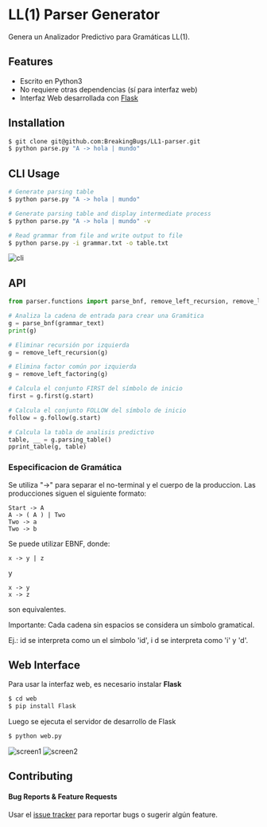 # LL(1) Parser Generator

Genera un Analizador Predictivo para Gramáticas LL(1).


## Features

- Escrito en Python3
- No requiere otras dependencias (sí para interfaz web)
- Interfaz Web desarrollada con [Flask](http://flask.pocoo.org/)

## Installation

```bash
$ git clone git@github.com:BreakingBugs/LL1-parser.git
$ python parse.py "A -> hola | mundo"
```


## CLI Usage
```bash
# Generate parsing table
$ python parse.py "A -> hola | mundo"

# Generate parsing table and display intermediate process
$ python parse.py "A -> hola | mundo" -v

# Read grammar from file and write output to file
$ python parse.py -i grammar.txt -o table.txt
```

![cli](http://imgur.com/3vDx2Hq.png)

## API

```python
from parser.functions import parse_bnf, remove_left_recursion, remove_left_factoring, pprint_table

# Analiza la cadena de entrada para crear una Gramática
g = parse_bnf(grammar_text) 
print(g)

# Eliminar recursión por izquierda
g = remove_left_recursion(g)

# Elimina factor común por izquierda
g = remove_left_factoring(g) 

# Calcula el conjunto FIRST del símbolo de inicio
first = g.first(g.start)

# Calcula el conjunto FOLLOW del símbolo de inicio
follow = g.follow(g.start)

# Calcula la tabla de analisis predictivo
table, __ = g.parsing_table()
pprint_table(g, table)
```


### Especificacion de Gramática

Se utiliza "->" para separar el no-terminal y el cuerpo de la produccion.
Las producciones siguen el siguiente formato:

```
Start -> A
A -> ( A ) | Two
Two -> a
Two -> b
```

Se puede utilizar EBNF, donde:
```
x -> y | z
```

y

```
x -> y
x -> z
```
son equivalentes.

Importante: Cada cadena sin espacios se considera un símbolo gramatical.

Ej.: id se interpreta como un el símbolo 'id', i d se interpreta como 'i' y 'd'.


## Web Interface

Para usar la interfaz web, es necesario instalar **Flask**
```bash
$ cd web
$ pip install Flask
```

Luego se ejecuta el servidor de desarrollo de Flask
```bash
$ python web.py
```

![screen1](http://i.imgur.com/SzITp1I.png)
![screen2](http://imgur.com/Y8DZsKk.png)

## Contributing

#### Bug Reports & Feature Requests

Usar el [issue tracker](https://github.com/BreakingBugs/LL1-parser/issues) para reportar bugs o sugerir algún feature.